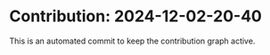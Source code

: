 # Contribution: 2024-12-02-20-40
This is an automated commit to keep the contribution graph active.
